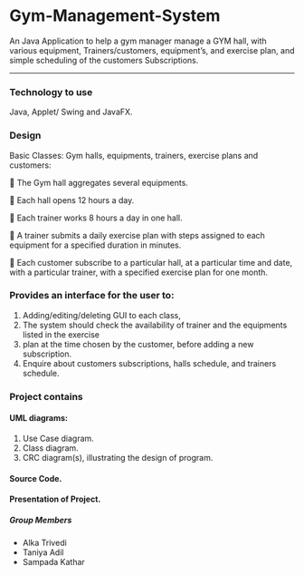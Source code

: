 # Gym-Management-System


An Java Application to help a gym manager manage a GYM hall, with various equipment,
Trainers/customers, equipment’s, and exercise plan, and simple scheduling of the customers
Subscriptions.

---

### Technology to use
Java, Applet/ Swing and JavaFX.

### Design

Basic Classes: Gym halls, equipments, trainers, exercise plans and customers:

 The Gym hall aggregates several equipments.

 Each hall opens 12 hours a day.

 Each trainer works 8 hours a day in one hall.

 A trainer submits a daily exercise plan with steps assigned to each equipment for a specified
duration in minutes.

 Each customer subscribe to a particular hall, at a particular time and date, with a particular
trainer, with a specified exercise plan for one month.


### Provides an interface for the user to:
1. Adding/editing/deleting GUI to each class,
2. The system should check the availability of trainer and the equipments listed in the exercise
3. plan at the time chosen by the customer, before adding a new subscription.
4. Enquire about customers subscriptions, halls schedule, and trainers schedule.

### Project contains

#### UML diagrams:  
  1. Use Case diagram.
  2. Class diagram.
  3. CRC diagram(s), illustrating the design of program.

#### Source Code.
#### Presentation of Project.


##### Group Members
   * Alka Trivedi
   * Taniya Adil
   * Sampada Kathar
